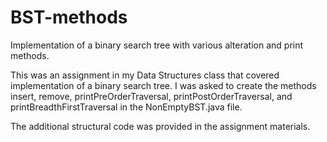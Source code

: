 # BST-methods
Implementation of a binary search tree with various alteration and print methods. 

This was an assignment in my Data Structures class that covered implementation of a binary search tree. I was asked to create the methods insert, remove, printPreOrderTraversal, printPostOrderTraversal, and printBreadthFirstTraversal in the NonEmptyBST.java file.

The additional structural code was provided in the assignment materials. 
